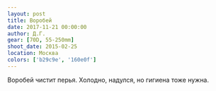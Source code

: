 ```yaml
---
layout: post
title: Воробей
date: 2017-11-21 00:00:00
author: Д.Г.
gear: [70D, 55-250mm]
shoot_date: 2015-02-25
location: Москва
colors: ['b29c9e', '160e0f']
---
```

Воробей чистит перья. Холодно, надулся, но гигиена тоже нужна.
